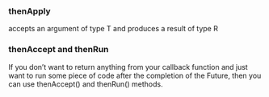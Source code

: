 <h3> thenApply </h3>
accepts an argument of type T and produces a result of type R 

<h3> thenAccept and thenRun </h3>
If you don’t want to return anything from your callback function and just 
want to run some piece of code after the completion of the Future, then you 
can use thenAccept() and thenRun() methods.